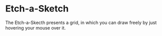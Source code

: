 # Etch-a-Sketch
The Etch-a-Skecth presents a grid, in which you can draw freely by just hovering your mouse over it.